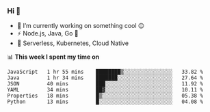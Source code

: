 ### Hi 👋

<!--
**nodejh/nodejh** is a ✨ _special_ ✨ repository because its `README.md` (this file) appears on your GitHub profile.

Here are some ideas to get you started:

- 🔭 I’m currently working on ...
- 🌱 I’m currently learning ...
- 👯 I’m looking to collaborate on ...
- 🤔 I’m looking for help with ...
- 💬 Ask me about ...
- 📫 How to reach me: ...
- 😄 Pronouns: ...
- ⚡ Fun fact: ...
-->

- 🔭 I’m currently working on something cool :wink:
- ⚡ Node.js, Java, Go :thought_balloon:
- 🤖 Serverless, Kubernetes, Cloud Native

📊 **This week I spent my time on**

<!--START_SECTION:waka-->

```text
JavaScript   1 hr 55 mins    ████████▒░░░░░░░░░░░░░░░░   33.82 %
Java         1 hr 34 mins    ███████░░░░░░░░░░░░░░░░░░   27.64 %
JSON         40 mins         ███░░░░░░░░░░░░░░░░░░░░░░   11.92 %
YAML         34 mins         ██▓░░░░░░░░░░░░░░░░░░░░░░   10.11 %
Properties   18 mins         █▒░░░░░░░░░░░░░░░░░░░░░░░   05.38 %
Python       13 mins         █░░░░░░░░░░░░░░░░░░░░░░░░   04.08 %
```

<!--END_SECTION:waka-->


<!--
:traffic_light: **Visitors**

![visitors](https://visitor-badge.glitch.me/badge?page_id=nodejh.nodejh)
-->
